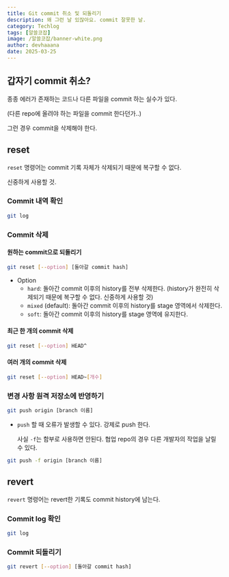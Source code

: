 ```yaml
---
title: Git commit 취소 및 되돌리기
description: 왜 그런 날 있잖아요. commit 잘못한 날.
category: Techlog
tags: [알쓸코잡]
image: /알쓸코잡/banner-white.png
author: devhaaana
date: 2025-03-25
---
```

## 갑자기 commit 취소?

종종 에러가 존재하는 코드나 다른 파일을 commit 하는 실수가 있다.

(다른 repo에 올려야 하는 파일을 commit 한다던가..)

그런 경우 commit을 삭제해야 한다.

## reset

`reset` 명령어는 commit 기록 자체가 삭제되기 때문에 복구할 수 없다.

신중하게 사용할 것.

### Commit 내역 확인

```bash
git log
```

### Commit 삭제

#### 원하는 commit으로 되돌리기

```bash
git reset [--option] [돌아갈 commit hash]
```

- Option
  - `hard`: 돌아간 commit 이후의 history를 전부 삭제한다. (history가 완전히 삭제되기 때문에 복구할 수 없다. 신중하게 사용할 것)
  - `mixed` (default): 돌아간 commit 이후의 history를 stage 영역에서 삭제한다.
  - `soft`: 돌아간 commit 이후의 history를 stage 영역에 유지한다.

#### 최근 한 개의 commit 삭제

```bash
git reset [--option] HEAD^
```

#### 여러 개의 commit 삭제

```bash
git reset [--option] HEAD~[개수]
```

### 변경 사항 원격 저장소에 반영하기

```bash
git push origin [branch 이름]
```

- `push` 할 때 오류가 발생할 수 있다. 강제로 push 한다.

  사실 `-f`는 함부로 사용하면 안된다. 협업 repo의 경우 다른 개발자의 작업을 날릴 수 있다.

```bash
git push -f origin [branch 이름]
```

## revert

`revert` 명령어는 revert한 기록도 commit history에 남는다.

### Commit log 확인

```bash
git log
```

### Commit 되돌리기

```bash
git revert [--option] [돌아갈 commit hash]
```
